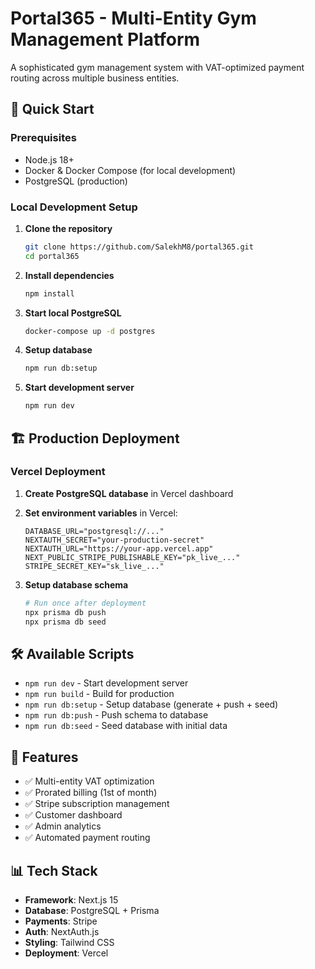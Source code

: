 # Portal365 - Multi-Entity Gym Management Platform

A sophisticated gym management system with VAT-optimized payment routing across multiple business entities.

## 🚀 Quick Start

### Prerequisites
- Node.js 18+ 
- Docker & Docker Compose (for local development)
- PostgreSQL (production)

### Local Development Setup

1. **Clone the repository**
   ```bash
   git clone https://github.com/SalekhM8/portal365.git
   cd portal365
   ```

2. **Install dependencies**
   ```bash
   npm install
   ```

3. **Start local PostgreSQL**
   ```bash
   docker-compose up -d postgres
   ```

4. **Setup database**
   ```bash
   npm run db:setup
   ```

5. **Start development server**
   ```bash
   npm run dev
   ```

## 🏗️ Production Deployment

### Vercel Deployment

1. **Create PostgreSQL database** in Vercel dashboard
2. **Set environment variables** in Vercel:
   ```
   DATABASE_URL="postgresql://..."
   NEXTAUTH_SECRET="your-production-secret"
   NEXTAUTH_URL="https://your-app.vercel.app"
   NEXT_PUBLIC_STRIPE_PUBLISHABLE_KEY="pk_live_..."
   STRIPE_SECRET_KEY="sk_live_..."
   ```

3. **Setup database schema**
   ```bash
   # Run once after deployment
   npx prisma db push
   npx prisma db seed
   ```

## 🛠️ Available Scripts

- `npm run dev` - Start development server
- `npm run build` - Build for production
- `npm run db:setup` - Setup database (generate + push + seed)
- `npm run db:push` - Push schema to database
- `npm run db:seed` - Seed database with initial data

## 🎯 Features

- ✅ Multi-entity VAT optimization
- ✅ Prorated billing (1st of month)
- ✅ Stripe subscription management
- ✅ Customer dashboard
- ✅ Admin analytics
- ✅ Automated payment routing

## 📊 Tech Stack

- **Framework**: Next.js 15
- **Database**: PostgreSQL + Prisma
- **Payments**: Stripe
- **Auth**: NextAuth.js
- **Styling**: Tailwind CSS
- **Deployment**: Vercel
